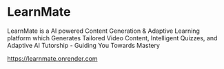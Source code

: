 # LearnMate
LearnMate is a AI powered Content Generation &amp; Adaptive Learning platform which Generates Tailored Video Content, Intelligent Quizzes, and Adaptive AI Tutorship - Guiding You Towards Mastery

https://learnmate.onrender.com

